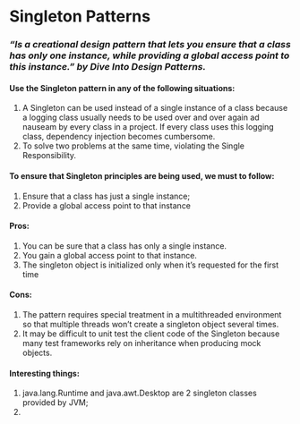 # Singleton Patterns

### _“Is a creational design pattern that lets you ensure that a class has only one instance, while providing a global access point to this instance.” by Dive Into Design Patterns._

#### Use the Singleton pattern in any of the following situations:
1. A Singleton can be used instead of a single instance of a class because a logging class usually needs to be used over and over again ad nauseam by every class in a project. If every class uses this logging class, dependency injection becomes cumbersome.
2. To solve two problems at the same time, violating the Single Responsibility.

#### To ensure that Singleton principles are being used, we must to follow:
1. Ensure that a class has just a single instance;
2. Provide a global access point to that instance

#### Pros:
1. You can be sure that a class has only a single instance.
2. You gain a global access point to that instance.
3. The singleton object is initialized only when it’s requested for the first time

#### Cons:
1. The pattern requires special treatment in a multithreaded environment so that multiple threads won’t create a singleton object several times.
2. It may be difficult to unit test the client code of the Singleton because many test frameworks rely on inheritance when producing mock objects. 

#### Interesting things:
1. java.lang.Runtime and java.awt.Desktop are 2 singleton classes provided by JVM;
2. 
